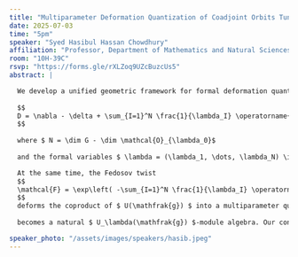 ```yaml
---
title: "Multiparameter Deformation Quantization of Coadjoint Orbits Tuned to the Unitary Dual"
date: 2025-07-03
time: "5pm"
speaker: "Syed Hasibul Hassan Chowdhury"
affiliation: "Professor, Department of Mathematics and Natural Sciences, BRAC University"
room: "10H-39C"
rsvp: "https://forms.gle/rXLZoq9UZcBuzcUs5"
abstract: |

  We develop a unified geometric framework for formal deformation quantization of coadjoint orbits of a Lie group $ G $ with Lie algebra $ \mathfrak{g} $, in which the \emph{internal} deformation parameters themselves range over the unitary dual $ \widehat{G} $. For each coadjoint orbit $ \mathcal{O}_{\lambda_0} \subset \mathfrak{g}^* $, the dual vector space of the Lie algebra $ \mathfrak{g} $, one constructs a Fedosov-type flat connection on the analogue of the single-parameter Weyl algebra bundle
  
  $$
  D = \nabla - \delta + \sum_{I=1}^N \frac{1}{\lambda_I} \operatorname{ad}(r_I)
  $$
  
  where $ N = \dim G - \dim \mathcal{O}_{\lambda_0}$ 
  
  and the formal variables $ \lambda = (\lambda_1, \dots, \lambda_N) \in \widehat{G} $ label transverse directions to the orbit. We call the underlying bundle a $ \mathfrak{g}[[\lambda]] $-bundle. Imposing holonomy quantization on the compactified parameter torus forces $ \lambda $ to lie in the discrete set of actual unitary parameters, so that the resulting star product algebra $ C^\infty(\mathcal{O}_{\lambda_0})[[\lambda ]], *\lambda $ specializes—without additional projection—to the matrix algebra of the corresponding genuine irreducible representation of $ G $.

  At the same time, the Fedosov twist
  $$
  \mathcal{F} = \exp\left( -\sum_{I=1}^N \frac{1}{\lambda_I} \operatorname{ad}(r_I) \right)
  $$
  deforms the coproduct of $ U(\mathfrak{g}) $ into a multiparameter quantum group $ U_\lambda(\mathfrak{g}) $, and one checks that $ C^\infty(\mathcal{O}_{\lambda_0})[ [ \lambda ] ]$ 
  
  becomes a natural $ U_\lambda(\mathfrak{g}) $-module algebra. Our construction thus marries three pillars—symplectic geometry, Hopf-algebra deformation, and exact matching to the group’s unirreps—into a single, coherent deformation-quantization picture.

speaker_photo: "/assets/images/speakers/hasib.jpeg"
---
```


